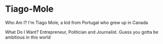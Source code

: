 # Tiago-Mole
Who Am I?
I'm Tiago Mole, a kid from Portugal who grew up in Canada


What Do I Want?
Entrepreneur, Politician and Journalist. Guess you gotta be ambitious in this world
